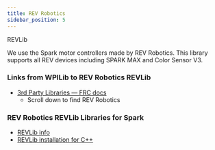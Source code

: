 ```yaml
---
title: REV Robotics
sidebar_position: 5
---
```

REVLib

We use the Spark motor controllers made by REV Robotics. This library supports all REV devices including SPARK MAX and Color Sensor V3.

### Links from WPILib to REV Robotics REVLib
- [3rd Party Libraries — FRC docs](https://docs.wpilib.org/en/stable/docs/software/vscode-overview/3rd-party-libraries.html#libraries)
    * Scroll down to find REV Robotics

### REV Robotics REVLib Libraries for Spark
- [REVLib info](https://docs.revrobotics.com/sparkmax/software-resources/spark-max-api-information)
- [REVLib installation for C++](https://docs.revrobotics.com/sparkmax/software-resources/spark-max-api-information#c++-and-java)